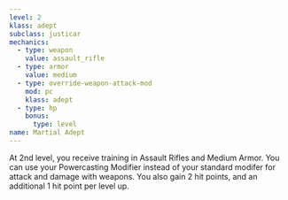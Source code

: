 ```yaml
---
level: 2
klass: adept
subclass: justicar
mechanics:
  - type: weapon
    value: assault_rifle
  - type: armor
    value: medium
  - type: override-weapon-attack-mod
    mod: pc
    klass: adept
  - type: hp
    bonus:
      type: level
name: Martial Adept
---
```

At 2nd level, you receive training in Assault Rifles and Medium Armor. You can use your Powercasting Modifier instead
of your standard modifer for attack and damage with weapons. You also gain 2 hit points, and an additional 1
hit point per level up.
